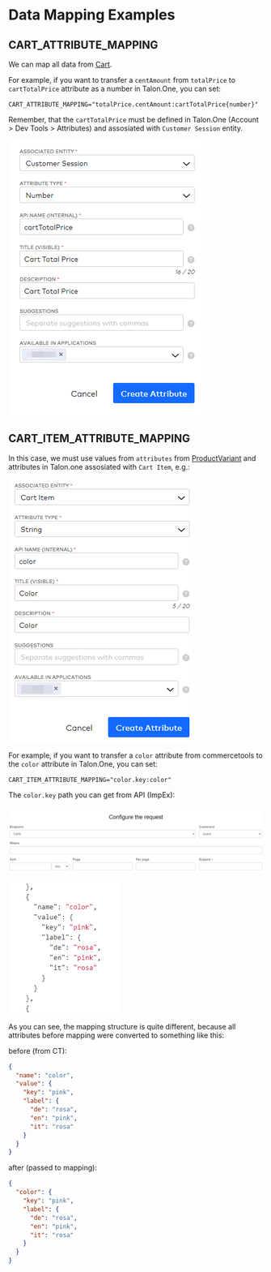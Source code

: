 # Data Mapping Examples

## CART_ATTRIBUTE_MAPPING

We can map all data from
[Cart](https://docs.commercetools.com/api/projects/carts#cart).

For example, if you want to transfer a `centAmount` from `totalPrice` to
`cartTotalPrice` attribute as a number in Talon.One, you can set:

```
CART_ATTRIBUTE_MAPPING="totalPrice.centAmount:cartTotalPrice{number}"
```

Remember, that the `cartTotalPrice` must be defined in Talon.One
(Account > Dev Tools > Attributes) and assosiated with `Customer Session` entity.

![cartTotalPrice](attr-1.png)

## CART_ITEM_ATTRIBUTE_MAPPING

In this case, we must use values from `attributes` from
[ProductVariant](https://docs.commercetools.com/api/projects/products#productvariant)
and attributes in Talon.one assosiated with `Cart Item`, e.g.:

![cartTotalPrice](attr-2.png)

For example, if you want to transfer a `color` attribute from
commercetools to the `color` attribute in Talon.One, you can set:

```
CART_ITEM_ATTRIBUTE_MAPPING="color.key:color"
```

The `color.key` path you can get from API (ImpEx):

![1](impex-1.png)

![2](impex-2.png)

As you can see, the mapping structure is quite different, because all
attributes before mapping were converted to something like this:

before (from CT):

```json
{
  "name": "color",
  "value": {
    "key": "pink",
    "label": {
      "de": "rosa",
      "en": "pink",
      "it": "rosa"
    }
  }
}
```

after (passed to mapping):

```json
{
  "color": {
    "key": "pink",
    "label": {
      "de": "rosa",
      "en": "pink",
      "it": "rosa"
    }
  }
}
```

